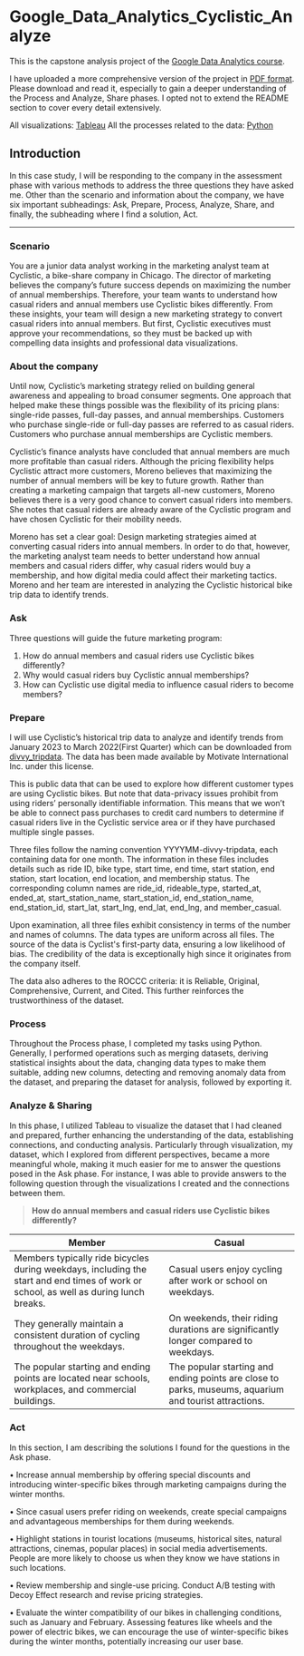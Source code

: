 # Google_Data_Analytics_Cyclistic_Analyze
This is the capstone analysis project of the [Google Data Analytics course](https://www.coursera.org/learn/google-data-analytics-capstone).

I have uploaded a more comprehensive version of the project in [PDF format](https://github.com/bmkarakaya/Google_Data_Analytics_Cyclistic_Analyze/blob/main/Cyclistic.pdf). Please download and read it, especially to gain a deeper understanding of the Process and Analyze, Share phases. I opted not to extend the README section to cover every detail extensively.

All visualizations: [Tableau](https://public.tableau.com/views/Google_data_analytics_bicycle_app/Usersstartendlocationsdensitymap?:language=en-US&:display_count=n&:origin=viz_share_link)
All the processes related to the data: [Python](https://github.com/bmkarakaya/Google_Data_Analytics_Cyclistic_Analyze/blob/main/Cyclistic%20-%20Process%2C%20Analyze.ipynb)

## Introduction
In this case study, I will be responding to the company in the assessment phase with various methods to address the three questions they have asked me. Other than the scenario and information about the company, we have six important subheadings: Ask, Prepare, Process, Analyze, Share, and finally, the subheading where I find a solution, Act.



---
### Scenario
You are a junior data analyst working in the marketing analyst team at Cyclistic, a bike-share company in Chicago. The director of marketing believes the company’s future success depends on maximizing the number of annual memberships. Therefore, your team wants to understand how casual riders and annual members use Cyclistic bikes differently. From these insights, your team will design a new marketing strategy to convert casual riders into annual members. But first, Cyclistic executives must approve your recommendations, so they must be backed up with compelling data insights and professional data visualizations.

### About the company
Until now, Cyclistic’s marketing strategy relied on building general awareness and appealing to broad consumer segments. One approach that helped make these things possible was the flexibility of its pricing plans: single-ride passes, full-day passes, and annual memberships. Customers who purchase single-ride or full-day passes are referred to as casual riders. Customers who purchase annual memberships are Cyclistic members.

Cyclistic’s finance analysts have concluded that annual members are much more profitable than casual riders. Although the pricing flexibility helps Cyclistic attract more customers, Moreno believes that maximizing the number of annual members will be key to future growth. Rather than creating a marketing campaign that targets all-new customers, Moreno believes there is a very good chance to convert casual riders into members. She notes that casual riders are already aware of the Cyclistic program and have chosen Cyclistic for their mobility needs.

Moreno has set a clear goal: Design marketing strategies aimed at converting casual riders into annual members. In order to do that, however, the marketing analyst team needs to better understand how annual members and casual riders differ, why casual riders would buy a membership, and how digital media could affect their marketing tactics. Moreno and her team are interested in analyzing the Cyclistic historical bike trip data to identify trends.

### Ask
Three questions will guide the future marketing program:
1. How do annual members and casual riders use Cyclistic bikes differently?
2. Why would casual riders buy Cyclistic annual memberships?
3. How can Cyclistic use digital media to influence casual riders to become members?

### Prepare
I will use Cyclistic’s historical trip data to analyze and identify trends from January 2023 to March 2022(First Quarter) which can be downloaded from [divvy_tripdata](https://divvy-tripdata.s3.amazonaws.com/index.html). The data has been made available by Motivate International Inc. under this license.

This is public data that can be used to explore how different customer types are using Cyclistic bikes. But note that data-privacy issues prohibit from using riders’ personally identifiable information. This means that we won’t be able to connect pass purchases to credit card numbers to determine if casual riders live in the Cyclistic service area or if they have purchased multiple single passes.

Three files follow the naming convention YYYYMM-divvy-tripdata, each containing data for one month. The information in these files includes details such as ride ID, bike type, start time, end time, start station, end station, start location, end location, and membership status. The corresponding column names are ride_id, rideable_type, started_at, ended_at, start_station_name, start_station_id, end_station_name, end_station_id, start_lat, start_lng, end_lat, end_lng, and member_casual.

Upon examination, all three files exhibit consistency in terms of the number and names of columns. The data types are uniform across all files. The source of the data is Cyclist's first-party data, ensuring a low likelihood of bias. The credibility of the data is exceptionally high since it originates from the company itself.

The data also adheres to the ROCCC criteria: it is Reliable, Original, Comprehensive, Current, and Cited. This further reinforces the trustworthiness of the dataset.

### Process
Throughout the Process phase, I completed my tasks using Python. Generally, I performed operations such as merging datasets, deriving statistical insights about the data, changing data types to make them suitable, adding new columns, detecting and removing anomaly data from the dataset, and preparing the dataset for analysis, followed by exporting it.

### **Analyze & Sharing**
In this phase, I utilized Tableau to visualize the dataset that I had cleaned and prepared, further enhancing the understanding of the data, establishing connections, and conducting analysis. Particularly through visualization, my dataset, which I explored from different perspectives, became a more meaningful whole, making it much easier for me to answer the questions posed in the Ask phase. For instance, I was able to provide answers to the following question through the visualizations I created and the connections between them.

>**How do annual members and casual riders use Cyclistic bikes differently?**

|Member|Casual|
|---|---|
|Members typically ride bicycles during weekdays, including the start and end times of work or school, as well as during lunch breaks.|Casual users enjoy cycling after work or school on weekdays.|
|They generally maintain a consistent duration of cycling throughout the weekdays.|On weekends, their riding durations are significantly longer compared to weekdays.|
|The popular starting and ending points are located near schools, workplaces, and commercial buildings.|The popular starting and ending points are close to parks, museums, aquarium and tourist attractions.|

### Act
In this section, I am describing the solutions I found for the questions in the Ask phase.

•	Increase annual membership by offering special discounts and introducing winter-specific bikes through marketing campaigns during the winter months.

•	Since casual users prefer riding on weekends, create special campaigns and advantageous memberships for them during weekends.

•	Highlight stations in tourist locations (museums, historical sites, natural attractions, cinemas, popular places) in social media advertisements. People are more likely to choose us when they know we have stations in such locations.

•	Review membership and single-use pricing. Conduct A/B testing with Decoy Effect research and revise pricing strategies.

•	Evaluate the winter compatibility of our bikes in challenging conditions, such as January and February. Assessing features like wheels and the power of electric bikes, we can encourage the use of winter-specific bikes during the winter months, potentially increasing our user base.

